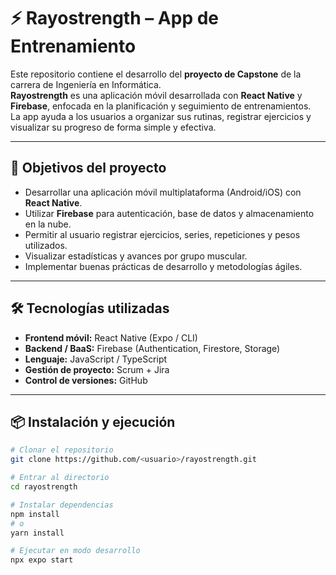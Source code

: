 # ⚡ Rayostrength – App de Entrenamiento

Este repositorio contiene el desarrollo del **proyecto de Capstone** de la carrera de Ingeniería en Informática.  
**Rayostrength** es una aplicación móvil desarrollada con **React Native** y **Firebase**, enfocada en la planificación y seguimiento de entrenamientos.  
La app ayuda a los usuarios a organizar sus rutinas, registrar ejercicios y visualizar su progreso de forma simple y efectiva.

---

## 🚀 Objetivos del proyecto
- Desarrollar una aplicación móvil multiplataforma (Android/iOS) con **React Native**.
- Utilizar **Firebase** para autenticación, base de datos y almacenamiento en la nube.
- Permitir al usuario registrar ejercicios, series, repeticiones y pesos utilizados.
- Visualizar estadísticas y avances por grupo muscular.
- Implementar buenas prácticas de desarrollo y metodologías ágiles.

---

## 🛠️ Tecnologías utilizadas
- **Frontend móvil:** React Native (Expo / CLI)  
- **Backend / BaaS:** Firebase (Authentication, Firestore, Storage)  
- **Lenguaje:** JavaScript / TypeScript  
- **Gestión de proyecto:** Scrum + Jira  
- **Control de versiones:** GitHub  

---

## 📦 Instalación y ejecución
```bash
# Clonar el repositorio
git clone https://github.com/<usuario>/rayostrength.git

# Entrar al directorio
cd rayostrength

# Instalar dependencias
npm install
# o
yarn install

# Ejecutar en modo desarrollo
npx expo start

